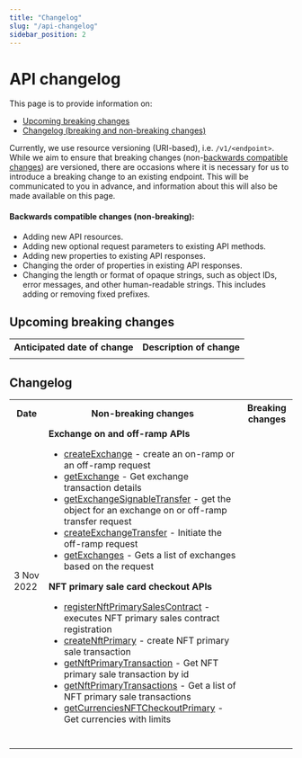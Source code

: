 ```yaml
---
title: "Changelog"
slug: "/api-changelog"
sidebar_position: 2
---
```


# API changelog

This page is to provide information on:
* [Upcoming breaking changes](#upcoming-breaking-changes)
* [Changelog (breaking and non-breaking changes)](#changelog)


Currently, we use resource versioning (URI-based), i.e. `/v1/<endpoint>`. While we aim to ensure that breaking changes (non-[backwards compatible changes](#backwards-compatible-changes-non-breaking)) are versioned, there are occasions where it is necessary for us to introduce a breaking change to an existing endpoint. This will be communicated to you in advance, and information about this will also be made available on this page.

#### Backwards compatible changes (non-breaking):
* Adding new API resources.
* Adding new optional request parameters to existing API methods.
* Adding new properties to existing API responses.
* Changing the order of properties in existing API responses.
* Changing the length or format of opaque strings, such as object IDs, error messages, and other human-readable strings. This includes adding or removing fixed prefixes.

## Upcoming breaking changes

<table>
  <tbody>
    <tr>
      <th>Anticipated date of change</th>
      <th>Description of change</th>
    </tr>
    <tr>
      <td></td>
      <td></td>
    </tr>
  </tbody>
</table>

## Changelog

<table>
  <tbody>
    <tr>
      <th>Date</th>
      <th>Non-breaking changes</th>
      <th>Breaking changes</th>
    </tr>
    <tr>
      <td>3 Nov 2022</td>
      <td>
        <b>Exchange on and off-ramp APIs</b>
        <ul>
            <li><a href="https://docs.x.immutable.com/reference/#/operations/createExchange">createExchange</a> - create an on-ramp or an off-ramp request</li>
            <li><a href="https://docs.x.immutable.com/reference/#/operations/getExchange">getExchange</a> - Get exchange transaction details</li>
            <li><a href="https://docs.x.immutable.com/reference/#/operations/getExchangeSignableTransfer">getExchangeSignableTransfer</a> - get the object for an exchange on or off-ramp transfer request</li>
            <li><a href="https://docs.x.immutable.com/reference/#/operations/createExchangeTransfer">createExchangeTransfer</a> - Initiate the off-ramp request</li>
            <li><a href="https://docs.x.immutable.com/reference/#/operations/getExchanges">getExchanges</a> - Gets a list of exchanges based on the request</li>
        </ul>
        <b>NFT primary sale card checkout APIs</b>
        <ul>
            <li><a href="https://docs.x.immutable.com/reference/#/operations/registerNftPrimarySalesContract">registerNftPrimarySalesContract</a> - executes NFT primary sales contract registration</li>
            <li><a href="https://docs.x.immutable.com/reference/#/operations/createNftPrimary">createNftPrimary</a> - create NFT primary sale transaction</li>
            <li><a href="https://docs.x.immutable.com/reference/#/operations/getNftPrimaryTransaction">getNftPrimaryTransaction</a> - Get NFT primary sale transaction by id</li>
            <li><a href="https://docs.x.immutable.com/reference/#/operations/getNftPrimaryTransactions">getNftPrimaryTransactions</a> - Get a list of NFT primary sale transactions</li>
            <li><a href="https://docs.x.immutable.com/reference/#/operations/getCurrenciesNFTCheckoutPrimary">getCurrenciesNFTCheckoutPrimary</a> - Get currencies with limits</li>
        </ul>
      </td>
      <td>
        <ul>
        </ul>
      </td>
    </tr>
    <tr>
      <td></td>
      <td>
        <ul>
        </ul>
      </td>
      <td>
        <ul>
        </ul>
      </td>
    </tr>
  </tbody>
</table>